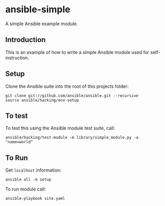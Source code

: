 # ansible-simple

A simple Ansible example module.


## Introduction

This is an example of how to write a simple Ansible module used for
self-instruction.


## Setup

Clone the Ansible suite into the root of this projects folder:

    git clone git://github.com/ansible/ansible.git --recursive
    source ansible/hacking/env-setup


## To test

To test this using the Ansible module test suite, call:

    ansible/hacking/test-module -m library/simple_module.py -a "name=world"


## To Run

Get `localhost` information:

    ansible all -m setup
    
To run module call:

    ansible-playbook site.yaml
